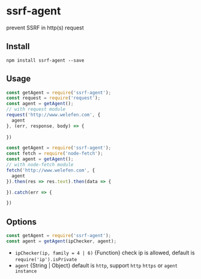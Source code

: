 # ssrf-agent

prevent SSRF in http(s) request

## Install

```
npm install ssrf-agent --save
```

## Usage

```js
const getAgent = require('ssrf-agent');
const request = require('request');
const agent = getAgent();
// with request module
request('http://www.welefen.com', {
  agent
}, (err, response, body) => {
  
})
```

```js
const getAgent = require('ssrf-agent');
const fetch = require('node-fetch');
const agent = getAgent();
// with node-fetch module
fetch('http://www.welefen.com', {
  agent
}).then(res => res.text).then(data => {

}).catch(err => {

})
```

## Options

```js
const getAgent = require('ssrf-agent');
const agent = getAgent(ipChecker, agent);
```
* `ipChecker(ip, family = 4 | 6)` {Function} check ip is allowed, default is `require('ip').isPrivate`
* `agent`  {String | Object} default is `http`, support `http` `https` or `agent instance`